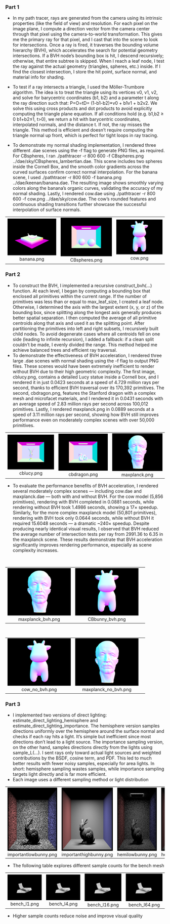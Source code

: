### Part 1

- In my path tracer, rays are generated from the camera using its intrinsic properties (like the field of view) and resolution. For each pixel on the image plane, I compute a direction vector from the camera center through that pixel using the camera-to-world transformation. This gives me the primary ray for that pixel, and I cast that into the scene to look for intersections. Once a ray is fired, it traverses the bounding volume hierarchy (BVH), which accelerates the search for potential geometry intersections. If a BVH node’s bounding box is hit, I descend recursively; otherwise, that entire subtree is skipped. When I reach a leaf node, I test the ray against the actual geometry (triangles, spheres, etc.) inside. If I find the closest intersection, I store the hit point, surface normal, and material info for shading.
  
- To test if a ray intersects a triangle, I used the Möller-Trumbore algorithm. The idea is to treat the triangle using its vertices v0, v1, v2, and solve for barycentric coordinates (b1, b2) and a parameter t along the ray direction such that: P=O=tD= (1-b1-b2)*v0 + b1v1 + b2v2. We solve this using cross products and dot products to avoid explicitly computing the triangle plane equation. If all conditions hold (e.g. b1,b2 ≥ 0 b1+b2≤1, t>0), we return a hit with barycentric coordinates, interpolated normals, and the distance t. If not, the ray misses the triangle. This method is efficient and doesn’t require computing the triangle normal up front, which is perfect for tight loops in ray tracing.

- To demonstrate my normal shading implementation, I rendered three different .dae scenes using the -f flag to generate PNG files, as required. For CBspheres, I ran ./pathtracer -r 800 600 -f CBspheres.png ../dae/sky/CBspheres_lambertian.dae. This scene includes two spheres inside the Cornell Box, and the smooth color gradients across the curved surfaces confirm correct normal interpolation. For the banana scene, I used ./pathtracer -r 800 600 -f banana.png ../dae/keenan/banana.dae. The resulting image shows smoothly varying colors along the banana’s organic curves, validating the accuracy of my normal shading. Lastly, I rendered cow.dae using ./pathtracer -r 800 600 -f cow.png ../dae/sky/cow.dae. The cow’s rounded features and continuous shading transitions further showcase the successful interpolation of surface normals.


<table>
  <tr>
    <td align="center">
      <img src="assets/banana.png" width="200"/><br>banana.png
    </td>
    <td align="center">
      <img src="assets/CBspheres.png" width="200"/><br>CBspheres.png
    </td>
    <td align="center">
      <img src="assets/cow.png" width="200"/><br>cow.png
    </td>
  </tr>
</table>


### Part 2


<ul>
  <li>To construct the BVH, I implemented a recursive construct_bvh(...) function. At each level, I began by computing a bounding box that enclosed all primitives within the current range. If the number of primitives was less than or equal to max_leaf_size, I created a leaf node. Otherwise, I determined the axis with the largest extent (x, y, or z) of the bounding box, since splitting along the longest axis generally produces better spatial separation. I then computed the average of all primitive centroids along that axis and used it as the splitting point. After partitioning the primitives into left and right subsets, I recursively built child nodes. To avoid degenerate cases where all centroids fell on one side (leading to infinite recursion), I added a fallback: if a clean split couldn’t be made, I evenly divided the range. This method helped me achieve balanced trees and efficient ray traversal.

</li>
  <li>To demonstrate the effectiveness of BVH acceleration, I rendered three large .dae scenes with normal shading using the -f flag to output PNG files. These scenes would have been extremely inefficient to render without BVH due to their high geometric complexity. The first image, cblucy.png, contains a detailed Lucy statue inside a Cornell box, and I rendered it in just 0.0423 seconds at a speed of 4.729 million rays per second, thanks to efficient BVH traversal over its 170,392 primitives. The second, cbdragon.png, features the Stanford dragon with a complex mesh and microfacet materials, and I rendered it in 0.0431 seconds with an average speed of 2.83 million rays per second across 100,012 primitives. Lastly, I rendered maxplanck.png in 0.0889 seconds at a speed of 3.11 million rays per second, showing how BVH still improves performance even on moderately complex scenes with over 50,000 primitives.

</li>
</ul>

<table>
  <tr>
    <td align="center">
      <img src="assets/cblucy.png" width="200"/><br>cblucy.png
    </td>
    <td align="center">
      <img src="assets/cbdragon.png" width="200"/><br>cbdragon.png
    </td>
    <td align="center">
      <img src="assets/maxplanck.png" width="200"/><br>maxplanck.png
    </td>
  </tr>
</table>

<ul>
  <li>To evaluate the performance benefits of BVH acceleration, I rendered several moderately complex scenes — including cow.dae and maxplanck.dae — both with and without BVH. For the cow model (5,856 primitives), rendering with BVH completed in 0.0881 seconds, while rendering without BVH took 1.4986 seconds, showing a 17× speedup. Similarly, for the more complex maxplanck model (50,801 primitives), rendering with BVH took only 0.0644 seconds, while without BVH it required 15.6048 seconds — a dramatic ~240× speedup. Despite producing nearly identical visual results, I observed that BVH reduced the average number of intersection tests per ray from 2991.36 to 6.35 in the maxplanck scene. These results demonstrate that BVH acceleration significantly improves rendering performance, especially as scene complexity increases.

</li>
</ul>

<br/>

<table>
  <tr>
    <td align="center">
      <img src="assets/maxplanck_bvh.png" width="200"/><br>maxplanck_bvh.png
    </td>
    <td align="center">
      <img src="assets/CBbunny_screenshot_8-1_16-4-56.png.png" width="200"/><br>CBbunny_bvh.png
    </td>
    <td></td>
  </tr>
</table>

<br/>

<table>
  <tr>
    <td align="center">
      <img src="assets/cow_no_bvh.png" width="200"/><br>cow_no_bvh.png
    </td>
    <td align="center">
      <img src="assets/maxplanck_no_bvh.png" width="200"/><br>maxplanck_no_bvh.png
    </td>
    <td></td>
  </tr>
</table>

<h3>Part 3</h3>

<ul>
  <li>I implemented two versions of direct lighting: estimate_direct_lighting_hemisphere and estimate_direct_lighting_importance. The hemisphere version samples directions uniformly over the hemisphere around the surface normal and checks if each ray hits a light. It’s simple but inefficient since most directions don’t lead to a light source. The importance sampling version, on the other hand, samples directions directly from the lights using sample_L(...). I sent rays only toward actual light sources and weighted contributions by the BSDF, cosine term, and PDF. This led to much better results with fewer noisy samples, especially for area lights. In short: hemisphere sampling wastes samples, while importance sampling targets light directly and is far more efficient.

</li>
  <li>Each image uses a different sampling method or light distribution</li>
</ul>

<table>
  <tr>
    <td align="center">
      <img src="assets/importantlowbunny.png" width="200" height="200"/><br>importantlowbunny.png
    </td>
    <td align="center">
      <img src="assets/importanthighbunny.png" width="200" height="200"/><br>importanthighbunny.png
    </td>
    <td align="center">
      <img src="assets/hemilowbunny.png" width="200" height="200"/><br>hemilowbunny.png
    </td>
    <td align="center">
      <img src="assets/hemihighbunny.png" width="200" height="200"/><br>hemihighbunny.png
    </td>
  </tr>
</table>

<ul>
  <li>The following table explores different sample counts for the bench mesh</li>
</ul>

<table>
  <tr>
    <td align="center">
      <img src="assets/bench_l1.png" width="200"/><br>bench_l1.png
    </td>
    <td align="center">
      <img src="assets/bench_l4.png" width="200"/><br>bench_l4.png
    </td>
    <td align="center">
      <img src="assets/bench_l16.png" width="200"/><br>bench_l16.png
    </td>
    <td align="center">
      <img src="assets/bench_l64.png" width="200"/><br>bench_l64.png
    </td>
  </tr>
</table>

<ul>
  <li>Higher sample counts reduce noise and improve visual quality</li>
</ul>
